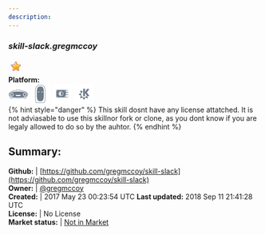 ```yaml
---
description: 
---
```


### _skill-slack.gregmccoy_  
  
![](../.gitbook/assets/star.png)  
**Platform:**  
 ![Mark I](../.gitbook/assets/mark-1-icon.png)  ![Mark II](../.gitbook/assets/mark-2-icon.png)  ![Picroft](../.gitbook/assets/picroft-icon.png)  ![plasmoid](../.gitbook/assets/kde.png)   
{% hint style="danger" %}
This skill dosnt have any license attatched. It is not adviasable to use this skillnor fork or clone, as you dont know if you are legaly allowed to do so by the auhtor.
{% endhint %}
  
## Summary:  
**Github:** | [https://github.com/gregmccoy/skill-slack](https://github.com/gregmccoy/skill-slack)  
**Owner:** | [@gregmccoy](https://github.com/gregmccoy)  
**Created:** | 2017 May 23 00:23:54 UTC  **Last updated:** 2018 Sep 11 21:41:28 UTC  
**License:** | No License  
**Market status:** | [Not in Market](https://market.mycroft.ai/skill/)  
